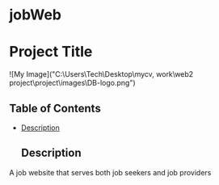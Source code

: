 # jobWeb

# Project Title

![My Image]("C:\Users\Tech\Desktop\mycv, work\web2 project\project\images\DB-logo.png")




## Table of Contents

- [Description](#Description)


  ## Description 
 A job website  that serves both job seekers and job providers


 
